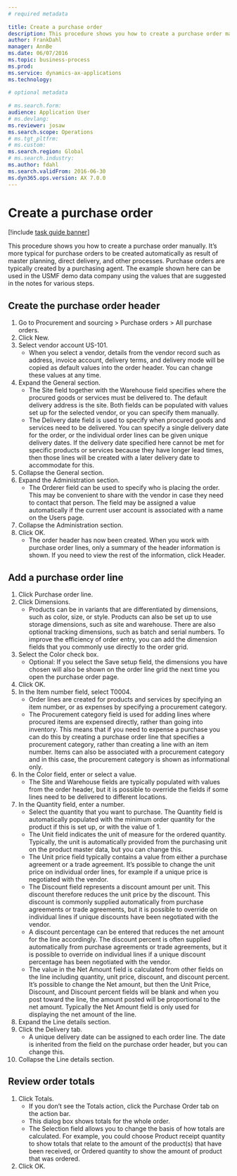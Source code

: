 ```yaml
--- 
# required metadata 
 
title: Create a purchase order
description: This procedure shows you how to create a purchase order manually. 
author: FrankDahl
manager: AnnBe 
ms.date: 06/07/2016
ms.topic: business-process 
ms.prod:  
ms.service: dynamics-ax-applications 
ms.technology:  
 
# optional metadata 
 
# ms.search.form:   
audience: Application User 
# ms.devlang:  
ms.reviewer: josaw
ms.search.scope: Operations 
# ms.tgt_pltfrm:  
# ms.custom:  
ms.search.region: Global
# ms.search.industry: 
ms.author: fdahl
ms.search.validFrom: 2016-06-30 
ms.dyn365.ops.version: AX 7.0.0 
---
```

# Create a purchase order

[!include [task guide banner](../../includes/task-guide-banner.md)]

This procedure shows you how to create a purchase order manually. It’s more typical for purchase orders to be created automatically as result of master planning, direct delivery, and other processes. Purchase orders are typically created by a purchasing agent. The example shown here can be used in the USMF demo data company using the values that are suggested in the notes for various steps.


## Create the purchase order header
1. Go to Procurement and sourcing > Purchase orders > All purchase orders.
2. Click New.
3. Select vendor account US-101.
    * When you select a vendor, details from the vendor record such as address, invoice account, delivery terms, and delivery mode will be copied as default values into the order header. You can change these values at any time.  
4. Expand the General section.
    * The Site field together with the Warehouse field specifies where the procured goods or services must be delivered to. The default delivery address is the site. Both fields can be populated with values set up for the selected vendor, or you can specify them manually.  
    * The Delivery date field is used to specify when procured goods and services need to be delivered. You can specify a single delivery date for the order, or the individual order lines can be given unique delivery dates. If the delivery date specified here cannot be met for specific products or services because they have longer lead times, then those lines will be created with a later delivery date to accommodate for this.  
5. Collapse the General section.
6. Expand the Administration section.
    * The Orderer field can be used to specify who is placing the order. This may be convenient to share with the vendor in case they need to contact that person. The field may be assigned a value automatically if the current user account is associated with a name on the Users page.  
7. Collapse the Administration section.
8. Click OK.
    * The order header has now been created. When you work with purchase order lines, only a summary of the header information is shown. If you need to view the rest of the information, click Header.  

## Add a purchase order line
1. Click Purchase order line.
2. Click Dimensions.
    * Products can be in variants that are differentiated by dimensions, such as color, size, or style. Products can also be set up to use storage dimensions, such as site and warehouse. There are also optional tracking dimensions, such as batch and serial numbers. To improve the efficiency of order entry, you can add the dimension fields that you commonly use directly to the order grid.  
3. Select the Color check box.
    * Optional: If you select the Save setup field, the dimensions you have chosen will also be shown on the order line grid the next time you open the purchase order page.  
4. Click OK.
5. In the Item number field, select T0004.
    * Order lines are created for products and services by specifying an item number, or as expenses by specifying a procurement category.  
    * The Procurement category field is used for adding lines where procured items are expensed directly, rather than going into inventory. This means that if you need to expense a purchase you can do this by creating a purchase order line that specifies a procurement category, rather than creating a line with an item number. Items can also be associated with a procurement category and in this case, the procurement category is shown as informational only.  
6. In the Color field, enter or select a value.
    * The Site and Warehouse fields are typically populated with values from the order header, but it is possible to override the fields if some lines need to be delivered to different locations.  
7. In the Quantity field, enter a number.
    * Select the quantity that you want to purchase. The Quantity field is automatically populated with the minimum order quantity for the product if this is set up, or with the value of 1.  
    * The Unit field indicates the unit of measure for the ordered quantity. Typically, the unit is automatically provided from the purchasing unit on the product master data, but you can change this.  
    * The Unit price field typically contains a value from either a purchase agreement or a trade agreement. It’s possible to change the unit price on individual order lines, for example if a unique price is negotiated with the vendor.  
    * The Discount field represents a discount amount per unit. This discount therefore reduces the unit price by the discount. This discount is commonly supplied automatically from purchase agreements or trade agreements, but it is possible to override on individual lines if unique discounts have been negotiated with the vendor.  
    * A discount percentage can be entered that reduces the net amount for the line accordingly. The discount percent is often supplied automatically from purchase agreements or trade agreements, but it is possible to override on individual lines if a unique discount percentage has been negotiated with the vendor.  
    * The value in the Net Amount field is calculated from other fields on the line including quantity, unit price, discount, and discount percent. It’s possible to change the Net amount, but then the Unit Price, Discount, and Discount percent fields will be blank and when you post toward the line, the amount posted will be proportional to the net amount. Typically the Net Amount field is only used for displaying the net amount of the line.  
8. Expand the Line details section.
9. Click the Delivery tab.
    * A unique delivery date can be assigned to each order line. The date is inherited from the field on the purchase order header, but you can change this.  
10. Collapse the Line details section.

## Review order totals
1. Click Totals.
    * If you don’t see the Totals action, click the Purchase Order tab on the action bar.  
    * This dialog box shows totals for the whole order.  
    * The Selection field allows you to change the basis of how totals are calculated. For example, you could choose Product receipt quantity to show totals that relate to the amount of the product(s) that have been received, or Ordered quantity to show the amount of product that was ordered.  
2. Click OK.

